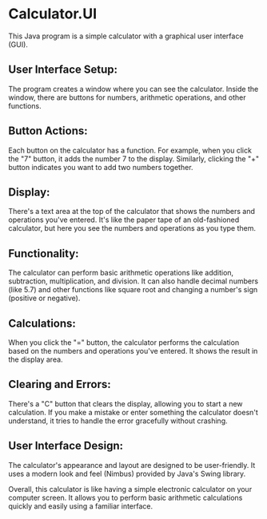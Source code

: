 # Calculator.UI


This Java program is a simple calculator with a graphical user interface (GUI).

## User Interface Setup:
The program creates a window where you can see the calculator.
Inside the window, there are buttons for numbers, arithmetic operations, and other functions.
## Button Actions:
Each button on the calculator has a function.
For example, when you click the "7" button, it adds the number 7 to the display.
Similarly, clicking the "+" button indicates you want to add two numbers together.
## Display:
There's a text area at the top of the calculator that shows the numbers and operations you've entered.
It's like the paper tape of an old-fashioned calculator, but here you see the numbers and operations as you type them.
## Functionality:
The calculator can perform basic arithmetic operations like addition, subtraction, multiplication, and division.
It can also handle decimal numbers (like 5.7) and other functions like square root and changing a number's sign (positive or negative).
## Calculations:
When you click the "=" button, the calculator performs the calculation based on the numbers and operations you've entered.
It shows the result in the display area.
## Clearing and Errors:
There's a "C" button that clears the display, allowing you to start a new calculation.
If you make a mistake or enter something the calculator doesn't understand, it tries to handle the error gracefully without crashing.
## User Interface Design:
The calculator's appearance and layout are designed to be user-friendly.
It uses a modern look and feel (Nimbus) provided by Java's Swing library.

Overall, this calculator is like having a simple electronic calculator on your computer screen. It allows you to perform basic arithmetic calculations quickly and easily using a familiar interface.

